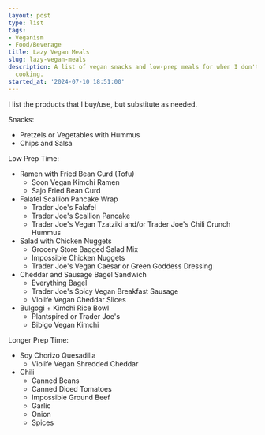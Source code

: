 ```yaml
---
layout: post
type: list
tags:
- Veganism
- Food/Beverage
title: Lazy Vegan Meals
slug: lazy-vegan-meals
description: A list of vegan snacks and low-prep meals for when I don't feel like
  cooking.
started_at: '2024-07-10 18:51:00'
---
```


I list the products that I buy/use, but substitute as needed.

Snacks:
* Pretzels or Vegetables with Hummus
* Chips and Salsa

Low Prep Time:
* Ramen with Fried Bean Curd (Tofu)
    * Soon Vegan Kimchi Ramen
    * Sajo Fried Bean Curd
* Falafel Scallion Pancake Wrap
    * Trader Joe's Falafel
    * Trader Joe's Scallion Pancake
    * Trader Joe's Vegan Tzatziki and/or Trader Joe's Chili Crunch Hummus
* Salad with Chicken Nuggets
    * Grocery Store Bagged Salad Mix
    * Impossible Chicken Nuggets
    * Trader Joe's Vegan Caesar or Green Goddess Dressing
* Cheddar and Sausage Bagel Sandwich
    * Everything Bagel
    * Trader Joe's Spicy Vegan Breakfast Sausage
    * Violife Vegan Cheddar Slices
* Bulgogi + Kimchi Rice Bowl
    * Plantspired or Trader Joe's
    * Bibigo Vegan Kimchi

Longer Prep Time:
* Soy Chorizo Quesadilla
    * Violife Vegan Shredded Cheddar
* Chili
    * Canned Beans
    * Canned Diced Tomatoes
    * Impossible Ground Beef
    * Garlic
    * Onion
    * Spices